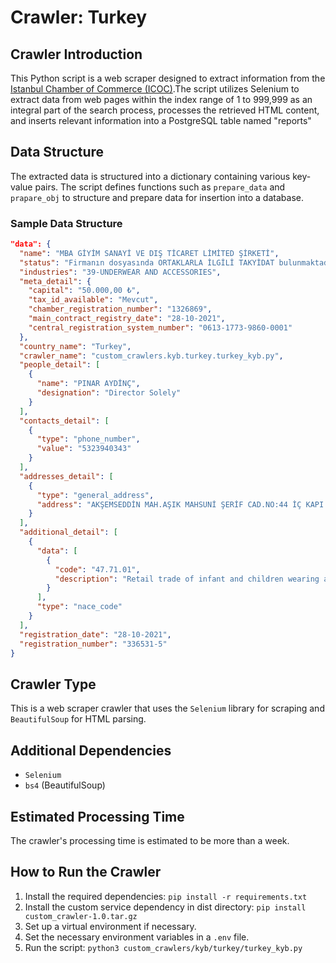 # Crawler: Turkey

## Crawler Introduction
This Python script is a web scraper designed to extract information from the [Istanbul Chamber of Commerce (ICOC)](https://bilgibankasi.ito.org.tr/en/data-bank/company-details).The script utilizes Selenium to extract data from web pages within the index range of 1 to 999,999 as an integral part of the search process, processes the retrieved HTML content, and inserts relevant information into a PostgreSQL table named "reports"

## Data Structure
The extracted data is structured into a dictionary containing various key-value pairs. The script defines functions such as `prepare_data` and `prapare_obj` to structure and prepare data for insertion into a database.

### Sample Data Structure
```json
"data": {
  "name": "MBA GİYİM SANAYİ VE DIŞ TİCARET LİMİTED ŞİRKETİ",
  "status": "Firmanın dosyasında ORTAKLARLA İLGİLİ TAKYİDAT bulunmaktadır.",
  "industries": "39-UNDERWEAR AND ACCESSORIES",
  "meta_detail": {
    "capital": "50.000,00 ₺",
    "tax_id_available": "Mevcut",
    "chamber_registration_number": "1326869",
    "main_contract_registry_date": "28-10-2021",
    "central_registration_system_number": "0613-1773-9860-0001"
  },
  "country_name": "Turkey",
  "crawler_name": "custom_crawlers.kyb.turkey.turkey_kyb.py",
  "people_detail": [
    {
      "name": "PINAR AYDİNÇ",
      "designation": "Director Solely"
    }
  ],
  "contacts_detail": [
    {
      "type": "phone_number",
      "value": "5323940343"
    }
  ],
  "addresses_detail": [
    {
      "type": "general_address",
      "address": "AKŞEMSEDDİN MAH.AŞIK MAHSUNİ ŞERİF CAD.NO:44 İÇ KAPI NO:1 ESENYURT"
    }
  ],
  "additional_detail": [
    {
      "data": [
        {
          "code": "47.71.01",
          "description": "Retail trade of infant and children wearing apparels in specialized stores (including infant underwear apparels)"
        }
      ],
      "type": "nace_code"
    }
  ],
  "registration_date": "28-10-2021",
  "registration_number": "336531-5"
}


```


## Crawler Type
This is a web scraper crawler that uses the `Selenium` library for scraping and `BeautifulSoup` for HTML parsing.

## Additional Dependencies
- `Selenium`
- `bs4` (BeautifulSoup)

## Estimated Processing Time
The crawler's processing time is estimated to be more than a week.

## How to Run the Crawler
1. Install the required dependencies: `pip install -r requirements.txt`
2. Install the custom service dependency in dist directory: `pip install custom_crawler-1.0.tar.gz` 
3. Set up a virtual environment if necessary.
4. Set the necessary environment variables in a `.env` file.
5. Run the script: `python3 custom_crawlers/kyb/turkey/turkey_kyb.py`